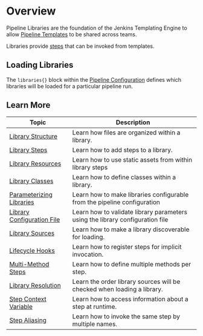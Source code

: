 # Overview

Pipeline Libraries are the foundation of the Jenkins Templating Engine to allow [Pipeline Templates](../pipeline-templates/overview.md) to be shared across teams.

Libraries provide [steps](../pipeline-primitives/steps.md) that can be invoked from templates.

## Loading Libraries

The `libraries{}` block within the [Pipeline Configuration](../pipeline-configuration/overview.md) defines which libraries will be loaded for a particular pipeline run.

## Learn More

| Topic                                                         | Description                                                                   |
|---------------------------------------------------------------|-------------------------------------------------------------------------------|
| [Library Structure](./library-structure.md)                   | Learn how files are organized within a library.                               |
| [Library Steps](./library-steps.md)                           | Learn how to add steps to a library.                                          |
| [Library Resources](./library-resources.md)                   | Learn how to use static assets from within library steps                      |
| [Library Classes](./library-classes.md)                       | Learn how to define classes within a library.                                 |
| [Parameterizing Libraries](./parameterizing-libraries.md)     | Learn how to make libraries configurable from the pipeline configuration      |
| [Library Configuration File](./library-configuration-file.md) | Learn how to validate library parameters using the library configuration file |
| [Library Sources](./library-source.md)                        | Learn how to make a library discoverable for loading.                         |
| [Lifecycle Hooks](./lifecycle-hooks.md)                       | Learn how to register steps for implicit invocation.                          |
| [Multi-Method Steps](./multi-method-steps.md)                 | Learn how to define multiple methods per step.                                |
| [Library Resolution](./library-resolution.md)                 | Learn the order library sources will be checked when loading a library.       |
| [Step Context Variable](./step-context-variable.md)           | Learn how to access information about a step at runtime.                      |
| [Step Aliasing](./step-aliasing.md)                           | Learn how to invoke the same step by multiple names.                          |
